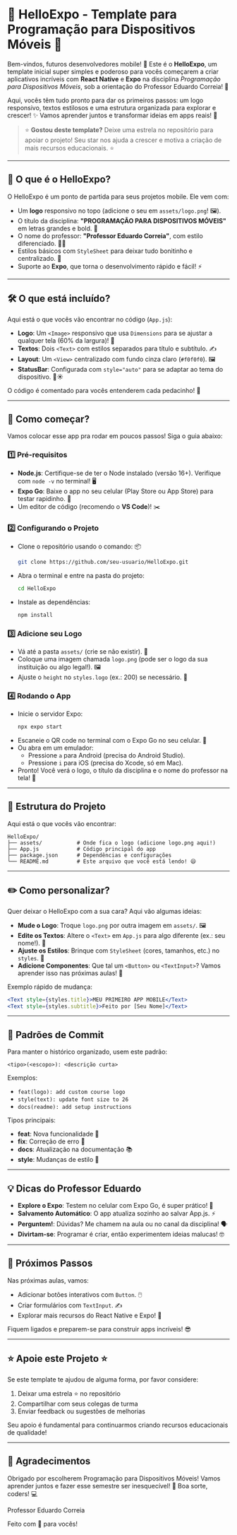 # 🌟 HelloExpo - Template para Programação para Dispositivos Móveis 🌟

Bem-vindos, futuros desenvolvedores mobile! 🎉 Este é o **HelloExpo**, um template inicial super simples e poderoso para vocês começarem a criar aplicativos incríveis com **React Native** e **Expo** na disciplina *Programação para Dispositivos Móveis*, sob a orientação do Professor Eduardo Correia! 🚀

Aqui, vocês têm tudo pronto para dar os primeiros passos: um logo responsivo, textos estilosos e uma estrutura organizada para explorar e crescer! ✨ Vamos aprender juntos e transformar ideias em apps reais! 📱

> ⭐ **Gostou deste template?** Deixe uma estrela no repositório para apoiar o projeto! Seu star nos ajuda a crescer e motiva a criação de mais recursos educacionais. ⭐

---

## 🎯 O que é o HelloExpo?

O HelloExpo é um ponto de partida para seus projetos mobile. Ele vem com:
- Um **logo** responsivo no topo (adicione o seu em `assets/logo.png`! 🖼️).
- O título da disciplina: **"PROGRAMAÇÃO PARA DISPOSITIVOS MÓVEIS"** em letras grandes e bold. 📝
- O nome do professor: **"Professor Eduardo Correia"**, com estilo diferenciado. 👨‍🏫
- Estilos básicos com `StyleSheet` para deixar tudo bonitinho e centralizado. 🎨
- Suporte ao **Expo**, que torna o desenvolvimento rápido e fácil! ⚡

---

## 🛠️ O que está incluído?

Aqui está o que vocês vão encontrar no código (`App.js`):
- **Logo**: Um `<Image>` responsivo que usa `Dimensions` para se ajustar a qualquer tela (60% da largura)! 📐
- **Textos**: Dois `<Text>` com estilos separados para título e subtítulo. ✍️
- **Layout**: Um `<View>` centralizado com fundo cinza claro (`#f0f0f0`). 🖼️
- **StatusBar**: Configurada com `style="auto"` para se adaptar ao tema do dispositivo. 🌙☀️

O código é comentado para vocês entenderem cada pedacinho! 🧠

---

## 🚀 Como começar?

Vamos colocar esse app pra rodar em poucos passos! Siga o guia abaixo:

### 1️⃣ Pré-requisitos
- **Node.js**: Certifique-se de ter o Node instalado (versão 16+). Verifique com `node -v` no terminal! 🖥️
- **Expo Go**: Baixe o app no seu celular (Play Store ou App Store) para testar rapidinho. 📲
- Um editor de código (recomendo o **VS Code**)! ✂️

### 2️⃣ Configurando o Projeto
- Clone o repositório usando o comando: 📦
  ```bash
  git clone https://github.com/seu-usuario/HelloExpo.git
  ```
- Abra o terminal e entre na pasta do projeto:
  ```bash
  cd HelloExpo
  ```
- Instale as dependências:
  ```bash
  npm install
  ```

### 3️⃣ Adicione seu Logo
- Vá até a pasta `assets/` (crie se não existir). 📁
- Coloque uma imagem chamada `logo.png` (pode ser o logo da sua instituição ou algo legal!). 🖼️
- Ajuste o `height` no `styles.logo` (ex.: 200) se necessário. 📏

### 4️⃣ Rodando o App
- Inicie o servidor Expo:
  ```bash
  npx expo start
  ```
- Escaneie o QR code no terminal com o Expo Go no seu celular. 📲
- Ou abra em um emulador:
  - Pressione `a` para Android (precisa do Android Studio).
  - Pressione `i` para iOS (precisa do Xcode, só em Mac).
- Pronto! Você verá o logo, o título da disciplina e o nome do professor na tela! 🎉

---

## 🌈 Estrutura do Projeto

Aqui está o que vocês vão encontrar:

```
HelloExpo/
├── assets/           # Onde fica o logo (adicione logo.png aqui!)
├── App.js            # Código principal do app
├── package.json      # Dependências e configurações
└── README.md         # Este arquivo que você está lendo! 😄
```

---

## ✏️ Como personalizar?

Quer deixar o HelloExpo com a sua cara? Aqui vão algumas ideias:

- **Mude o Logo**: Troque `logo.png` por outra imagem em `assets/`. 🖼️
- **Edite os Textos**: Altere o `<Text>` em `App.js` para algo diferente (ex.: seu nome!). 📝
- **Ajuste os Estilos**: Brinque com `StyleSheet` (cores, tamanhos, etc.) no `styles`. 🎨
- **Adicione Componentes**: Que tal um `<Button>` ou `<TextInput>`? Vamos aprender isso nas próximas aulas! 🚀

Exemplo rápido de mudança:

```jsx
<Text style={styles.title}>MEU PRIMEIRO APP MOBILE</Text>
<Text style={styles.subtitle}>Feito por [Seu Nome]</Text>
```

---

## 📜 Padrões de Commit

Para manter o histórico organizado, usem este padrão:

```
<tipo>(<escopo>): <descrição curta>
```

Exemplos:
- `feat(logo): add custom course logo`
- `style(text): update font size to 26`
- `docs(readme): add setup instructions`

Tipos principais:
- **feat**: Nova funcionalidade 🌟
- **fix**: Correção de erro 🐛
- **docs**: Atualização na documentação 📚
- **style**: Mudanças de estilo 🎨

---

## 💡 Dicas do Professor Eduardo

- **Explore o Expo**: Testem no celular com Expo Go, é super prático! 📱
- **Salvamento Automático**: O app atualiza sozinho ao salvar App.js. ⚡
- **Perguntem!**: Dúvidas? Me chamem na aula ou no canal da disciplina! 🗣️
- **Divirtam-se**: Programar é criar, então experimentem ideias malucas! 🤓

---

## 🌟 Próximos Passos

Nas próximas aulas, vamos:
- Adicionar botões interativos com `Button`. 🖱️
- Criar formulários com `TextInput`. ✍️
- Explorar mais recursos do React Native e Expo! 🚀

Fiquem ligados e preparem-se para construir apps incríveis! 😎

---

## ⭐ Apoie este Projeto ⭐

Se este template te ajudou de alguma forma, por favor considere:
1. Deixar uma estrela ⭐ no repositório
2. Compartilhar com seus colegas de turma
3. Enviar feedback ou sugestões de melhorias

Seu apoio é fundamental para continuarmos criando recursos educacionais de qualidade!

---

## 🙌 Agradecimentos

Obrigado por escolherem Programação para Dispositivos Móveis! Vamos aprender juntos e fazer esse semestre ser inesquecível! 🌈 Boa sorte, coders! 💻

Professor Eduardo Correia

Feito com 💙 para vocês!

